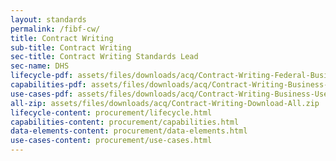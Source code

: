 ```yaml
---
layout: standards
permalink: /fibf-cw/
title: Contract Writing
sub-title: Contract Writing
sec-title: Contract Writing Standards Lead
sec-name: DHS
lifecycle-pdf: assets/files/downloads/acq/Contract-Writing-Federal-Business-Lifecycle.xlsx
capabilities-pdf: assets/files/downloads/acq/Contract-Writing-Business-Capabilities.xlsx
use-cases-pdf: assets/files/downloads/acq/Contract-Writing-Business-Use-Cases.zip
all-zip: assets/files/downloads/acq/Contract-Writing-Download-All.zip
lifecycle-content: procurement/lifecycle.html
capabilities-content: procurement/capabilities.html
data-elements-content: procurement/data-elements.html
use-cases-content: procurement/use-cases.html
---
```

